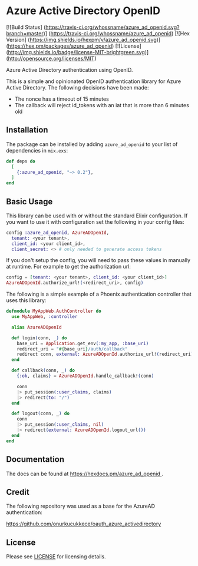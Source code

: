 # Azure Active Directory OpenID

[![Build Status]
 (https://travis-ci.org/whossname/azure_ad_openid.svg?branch=master)]
 (https://travis-ci.org/whossname/azure_ad_openid)
[![Hex Version]
 (https://img.shields.io/hexpm/v/azure_ad_openid.svg)]
 (https://hex.pm/packages/azure_ad_openid)
[![License]
 (http://img.shields.io/badge/license-MIT-brightgreen.svg)]
 (http://opensource.org/licenses/MIT)


Azure Active Directory authentication using OpenID.

This is a simple and opinionated OpenID authentication library for Azure Active Directory.
The following decisions have been made:

- The nonce has a timeout of 15 minutes
- The callback will reject id_tokens with an iat that is more than 6 minutes old

## Installation

The package can be installed by adding `azure_ad_openid` to your list of dependencies in `mix.exs`:

```elixir
def deps do
  [
    {:azure_ad_openid, "~> 0.2"},
  ]
end
```

## Basic Usage

This library can be used with or without the standard Elixir configuration. If you want to
use it with configuration set the following in your config files:

```elixir
config :azure_ad_openid, AzureADOpenId,
  tenant: <your tenant>,
  client_id: <your client_id>,
  client_secret: <> # only needed to generate access tokens
```

If you don't setup the config, you will need to pass these values in manually at runtime.
For example to get the authorization url:

```elixir
config = [tenant: <your tenant>, client_id: <your client_id>]
AzureADOpenId.authorize_url!(<redirect_uri>, config)
```

The following is a simple example of a Phoenix authentication controller that uses this library:

```elixir
defmodule MyAppWeb.AuthController do
  use MyAppWeb, :controller

  alias AzureADOpenId

  def login(conn, _) do
    base_uri = Application.get_env(:my_app, :base_uri)
    redirect_uri = "#{base_uri}/auth/callback"
    redirect conn, external: AzureADOpenId.authorize_url!(redirect_uri)
  end

  def callback(conn, _) do
    {:ok, claims} = AzureADOpenId.handle_callback!(conn)

    conn
    |> put_session(:user_claims, claims)
    |> redirect(to: "/")
  end

  def logout(conn, _) do
    conn
    |> put_session(:user_claims, nil)
    |> redirect(external: AzureADOpenId.logout_url())
  end
end
```

## Documentation

The docs can be found at
[https://hexdocs.pm/azure_ad_openid ](https://hexdocs.pm/azure_ad_openid/readme.html).

## Credit

The following repository was used as a base for the AzureAD authentication:

[https://github.com/onurkucukkece/oauth_azure_activedirectory ](https://github.com/onurkucukkece/oauth_azure_activedirectory)

## License

Please see [LICENSE](https://github.com/whossname/azure_ad_openid/blob/master/LICENSE.md)
for licensing details.
